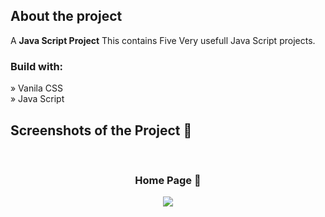 <h2>About the project</h2>

  <p>A <b>Java Script Project</b> This contains Five Very usefull Java Script projects.</p>

<h3>Build with:</h3>

» Vanila CSS <br>
» Java Script

<h2>Screenshots of the Project 📸</h2>
<br>
<h3 align='center'>Home Page 🏡</h3>

<div align='center'>
<img src='https://github.com/KuldeepKdy/Basic-Java-ScriptProjects1/assets/134807119/ab902fae-6741-4380-b663-a36a1c4d6155'/>

</div>
